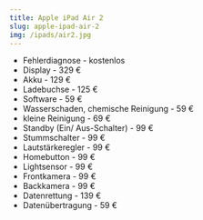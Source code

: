 ```yaml
---
title: Apple iPad Air 2
slug: apple-ipad-air-2
img: /ipads/air2.jpg
---
```


- Fehlerdiagnose - kostenlos
- Display - 329 €
- Akku - 129 €
- Ladebuchse - 125 €
- Software - 59 €
- Wasserschaden, chemische Reinigung - 59 €
- kleine Reinigung - 69 €
- Standby (Ein/ Aus-Schalter) - 99 €
- Stummschalter - 99 €
- Lautstärkeregler - 99 €
- Homebutton - 99 €
- Lightsensor - 99 €
- Frontkamera - 99 €
- Backkamera - 99 €
- Datenrettung - 139 €
- Datenübertragung - 59 €
